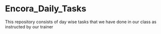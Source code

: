 # Encora_Daily_Tasks
This repository consists of day wise tasks that we have done in our class as instructed by our trainer 
